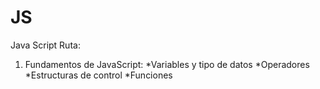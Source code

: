 # JS
Java Script
Ruta:
1. Fundamentos de JavaScript:
  *Variables y tipo de datos
  *Operadores
  *Estructuras de control
  *Funciones
